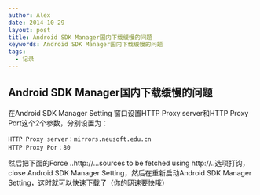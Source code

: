 ```yaml
---
author: Alex
date: 2014-10-29
layout: post
title: Android SDK Manager国内下载缓慢的问题
keywords: Android SDK Manager国内下载缓慢的问题
tags:
  - 记录
---
```


## Android SDK Manager国内下载缓慢的问题

在Android SDK Manager Setting 窗口设置HTTP Proxy server和HTTP Proxy Port这个2个参数，分别设置为：

```shell
HTTP Proxy server：mirrors.neusoft.edu.cn
HTTP Proxy Por：80
```

然后把下面的Force ..http://...sources to be fetched using http://..选项打钩，close Android SDK Manager Setting，然后在重新启动Android SDK Manager Setting，这时就可以快速下载了（你的网速要快哦）
